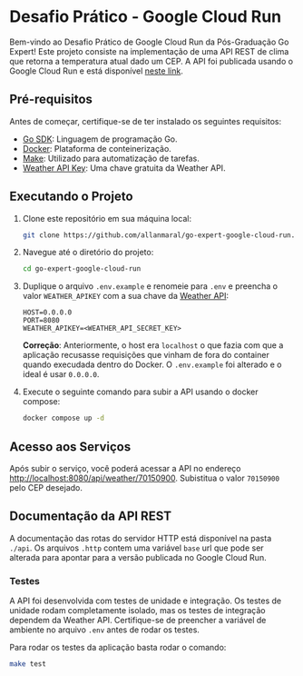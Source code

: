 # Desafio Prático - Google Cloud Run

Bem-vindo ao Desafio Prático de Google Cloud Run da Pós-Graduação Go Expert! Este projeto consiste na implementação de uma API REST de clima que retorna a temperatura atual dado um CEP. A API foi publicada usando o Google Cloud Run e está disponível [neste link](https://go-expert-google-cloud-run-weather-api-3vpr3ze2ra-uc.a.run.app/api/weather/70150900).

## Pré-requisitos

Antes de começar, certifique-se de ter instalado os seguintes requisitos:

- [Go SDK](https://golang.org/dl/): Linguagem de programação Go.
- [Docker](https://docs.docker.com/get-docker/): Plataforma de conteinerização.
- [Make](https://www.gnu.org/software/make/): Utilizado para automatização de tarefas.
- [Weather API Key](https://www.weatherapi.com/): Uma chave gratuita da Weather API.

## Executando o Projeto

1. Clone este repositório em sua máquina local:

   ```bash
   git clone https://github.com/allanmaral/go-expert-google-cloud-run.git
   ```

1. Navegue até o diretório do projeto:

   ```bash
   cd go-expert-google-cloud-run
   ```

1. Duplique o arquivo `.env.example` e renomeie para `.env` e preencha o valor `WEATHER_APIKEY` com a sua chave da [Weather API](https://www.weatherapi.com/):

   ```env
   HOST=0.0.0.0
   PORT=8080
   WEATHER_APIKEY=<WEATHER_API_SECRET_KEY>
   ```

   **Correção**: Anteriormente, o host era `localhost` o que fazia com que a aplicação recusasse requisições que vinham de fora do container quando execudada dentro do Docker. O `.env.example` foi alterado e o ideal é usar `0.0.0.0`.

1. Execute o seguinte comando para subir a API usando o docker compose:

   ```bash
   docker compose up -d
   ```

## Acesso aos Serviços

Após subir o serviço, você poderá acessar a API no endereço [http://localhost:8080/api/weather/70150900](http://localhost:8080/api/weather/70150900). Subistitua o valor `70150900` pelo CEP desejado.

## Documentação da API REST

A documentação das rotas do servidor HTTP está disponível na pasta `./api`. Os arquivos `.http` contem uma variável `base` url que pode ser alterada para apontar para a versão publicada no Google Cloud Run.

### Testes

A API foi desenvolvida com testes de unidade e integração. Os testes de unidade rodam completamente isolado, mas os testes de integração dependem da Weather API. Certifique-se de preencher a variável de ambiente no arquivo `.env` antes de rodar os testes.

Para rodar os testes da aplicação basta rodar o comando:

```bash
make test
```
